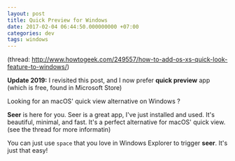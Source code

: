 ```yaml
---
layout: post
title: Quick Preview for Windows
date: 2017-02-04 06:44:50.000000000 +07:00
categories: dev
tags: windows
---
```

(thread: http://www.howtogeek.com/249557/how-to-add-os-xs-quick-look-feature-to-windows/)

**Update 2019:** I revisited this post, and I now prefer **quick preview** app (which is free, found in Microsoft Store)

Looking for an macOS' quick view alternative on Windows ? 

**Seer** is here for you. Seer is a great app, I've just installed and used. It's beautiful, minimal, and fast. It's a perfect alternative for macOS' quick view. (see the thread for more informatin)

You can just use `space` that you love in Windows Explorer to trigger **seer**. It's just that easy!
